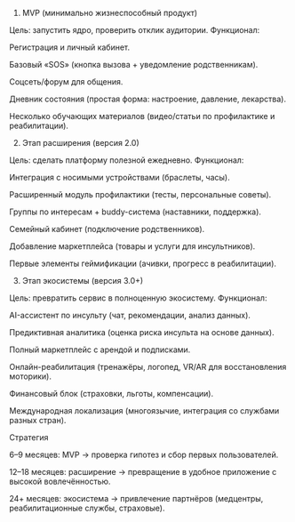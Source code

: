 1. MVP (минимально жизнеспособный продукт)

Цель: запустить ядро, проверить отклик аудитории.
Функционал:

Регистрация и личный кабинет.

Базовый «SOS» (кнопка вызова + уведомление родственникам).

Соцсеть/форум для общения.

Дневник состояния (простая форма: настроение, давление, лекарства).

Несколько обучающих материалов (видео/статьи по профилактике и реабилитации).

2. Этап расширения (версия 2.0)

Цель: сделать платформу полезной ежедневно.
Функционал:

Интеграция с носимыми устройствами (браслеты, часы).

Расширенный модуль профилактики (тесты, персональные советы).

Группы по интересам + buddy-система (наставники, поддержка).

Семейный кабинет (подключение родственников).

Добавление маркетплейса (товары и услуги для инсультников).

Первые элементы геймификации (ачивки, прогресс в реабилитации).

3. Этап экосистемы (версия 3.0+)

Цель: превратить сервис в полноценную экосистему.
Функционал:

AI-ассистент по инсульту (чат, рекомендации, анализ данных).

Предиктивная аналитика (оценка риска инсульта на основе данных).

Полный маркетплейс с арендой и подписками.

Онлайн-реабилитация (тренажёры, логопед, VR/AR для восстановления моторики).

Финансовый блок (страховки, льготы, компенсации).

Международная локализация (многоязычие, интеграция со службами разных стран).

Стратегия

6–9 месяцев: MVP → проверка гипотез и сбор первых пользователей.

12–18 месяцев: расширение → превращение в удобное приложение с высокой вовлечённостью.

24+ месяцев: экосистема → привлечение партнёров (медцентры, реабилитационные службы, страховые).